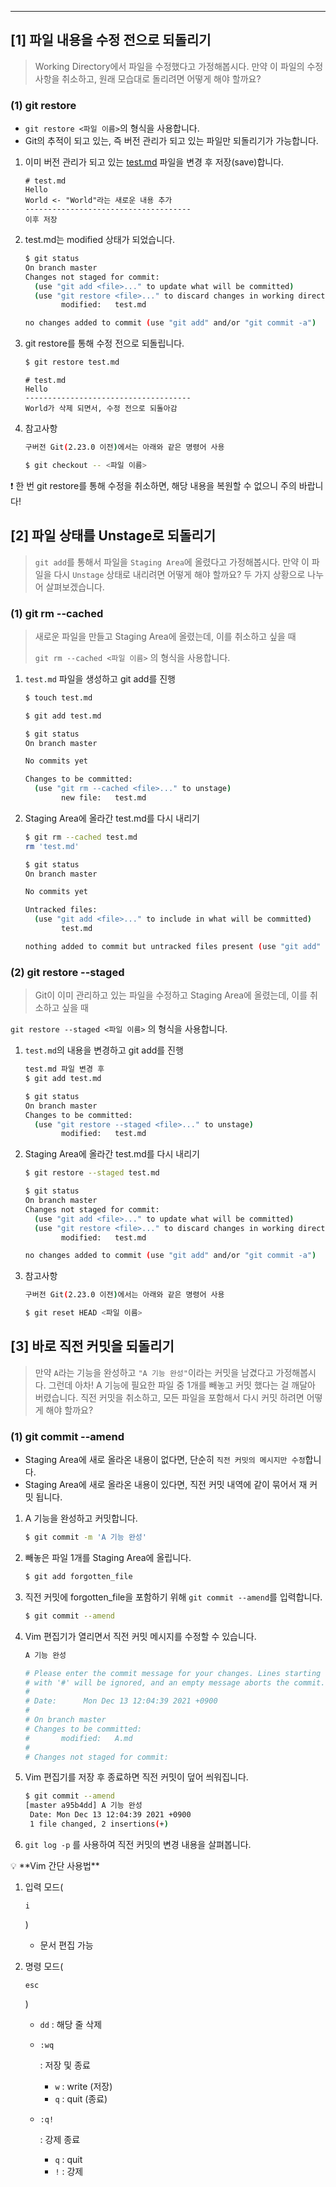 ------

## [1] 파일 내용을 수정 전으로 되돌리기

> Working Directory에서 파일을 수정했다고 가정해봅시다. 만약 이 파일의 수정 사항을 취소하고, 원래 모습대로 돌리려면 어떻게 해야 할까요?

### (1) git restore

- `git restore <파일 이름>`의 형식을 사용합니다.
- Git의 추적이 되고 있는, 즉 버전 관리가 되고 있는 파일만 되돌리기가 가능합니다.

1. 이미 버전 관리가 되고 있는 [test.md](http://test.md) 파일을 변경 후 저장(save)합니다.

   ```
   # test.md
   Hello
   World <- "World"라는 새로운 내용 추가
   -------------------------------------
   이후 저장
   ```

2. test.md는 modified 상태가 되었습니다.

   ```bash
   $ git status
   On branch master
   Changes not staged for commit:
     (use "git add <file>..." to update what will be committed)
     (use "git restore <file>..." to discard changes in working directory)
           modified:   test.md
   
   no changes added to commit (use "git add" and/or "git commit -a")
   ```

3. git restore를 통해 수정 전으로 되돌립니다.

   ```bash
   $ git restore test.md
   ```

   ```
   # test.md
   Hello
   -------------------------------------
   World가 삭제 되면서, 수정 전으로 되돌아감
   ```

4. 참고사항

   ```bash
   구버전 Git(2.23.0 이전)에서는 아래와 같은 명령어 사용
   
   $ git checkout -- <파일 이름>
   ```

<aside> ❗ 한 번 git restore를 통해 수정을 취소하면, 해당 내용을 복원할 수 없으니 주의 바랍니다!

</aside>

## [2] 파일 상태를 Unstage로 되돌리기

> `git add`를 통해서 파일을 `Staging Area`에 올렸다고 가정해봅시다. 만약 이 파일을 다시 `Unstage` 상태로 내리려면 어떻게 해야 할까요? 두 가지 상황으로 나누어 살펴보겠습니다.

### (1) git rm --cached

> 새로운 파일을 만들고 Staging Area에 올렸는데, 이를 취소하고 싶을 때
>
> `git rm --cached <파일 이름>` 의 형식을 사용합니다.

1. `test.md` 파일을 생성하고 git add를 진행

   ```bash
   $ touch test.md
   ```

   ```bash
   $ git add test.md
   ```

   ```bash
   $ git status
   On branch master
   
   No commits yet
   
   Changes to be committed:
     (use "git rm --cached <file>..." to unstage)
           new file:   test.md
   ```

2. Staging Area에 올라간 test.md를 다시 내리기

   ```bash
   $ git rm --cached test.md
   rm 'test.md'
   ```

   ```bash
   $ git status
   On branch master
   
   No commits yet
   
   Untracked files:
     (use "git add <file>..." to include in what will be committed)
           test.md
   
   nothing added to commit but untracked files present (use "git add" to track)
   ```

### (2) git restore --staged

> Git이 이미 관리하고 있는 파일을 수정하고 Staging Area에 올렸는데, 이를 취소하고 싶을 때

`git restore --staged <파일 이름>` 의 형식을 사용합니다.

1. `test.md`의 내용을 변경하고 git add를 진행

   ```bash
   test.md 파일 변경 후
   $ git add test.md
   ```

   ```bash
   $ git status
   On branch master
   Changes to be committed:
     (use "git restore --staged <file>..." to unstage)
           modified:   test.md
   ```

2. Staging Area에 올라간 test.md를 다시 내리기

   ```bash
   $ git restore --staged test.md
   ```

   ```bash
   $ git status
   On branch master
   Changes not staged for commit:
     (use "git add <file>..." to update what will be committed)
     (use "git restore <file>..." to discard changes in working directory)
           modified:   test.md
   
   no changes added to commit (use "git add" and/or "git commit -a")
   ```

3. 참고사항

   ```bash
   구버전 Git(2.23.0 이전)에서는 아래와 같은 명령어 사용
   
   $ git reset HEAD <파일 이름>
   ```

## [3] 바로 직전 커밋을 되돌리기

> 만약 `A`라는 기능을 완성하고 `"A 기능 완성"`이라는 커밋을 남겼다고 가정해봅시다. 그런데 아차! A 기능에 필요한 파일 중 1개를 빼놓고 커밋 했다는 걸 깨달아 버렸습니다. 직전 커밋을 취소하고, 모든 파일을 포함해서 다시 커밋 하려면 어떻게 해야 할까요?

### (1) git commit --amend

- Staging Area에 새로 올라온 내용이 없다면, 단순히 `직전 커밋의 메시지만 수정`합니다.
- Staging Area에 새로 올라온 내용이 있다면, 직전 커밋 내역에 같이 묶어서 재 커밋 됩니다.

1. A 기능을 완성하고 커밋합니다.

   ```bash
   $ git commit -m 'A 기능 완성'
   ```

2. 빼놓은 파일 1개를 Staging Area에 올립니다.

   ```bash
   $ git add forgotten_file
   ```

3. 직전 커밋에 forgotten_file을 포함하기 위해 `git commit --amend`를 입력합니다.

   ```bash
   $ git commit --amend
   ```

4. Vim 편집기가 열리면서 직전 커밋 메시지를 수정할 수 있습니다.

   ```bash
   A 기능 완성
   
   # Please enter the commit message for your changes. Lines starting
   # with '#' will be ignored, and an empty message aborts the commit.
   #
   # Date:      Mon Dec 13 12:04:39 2021 +0900
   #
   # On branch master
   # Changes to be committed:
   #       modified:   A.md
   #
   # Changes not staged for commit:
   ```

5. Vim 편집기를 저장 후 종료하면 직전 커밋이 덮어 씌워집니다.

   ```bash
   $ git commit --amend
   [master a95b4dd] A 기능 완성
    Date: Mon Dec 13 12:04:39 2021 +0900
    1 file changed, 2 insertions(+)
   ```

6. `git log -p` 를 사용하여 직전 커밋의 변경 내용을 살펴봅니다.

<aside> 💡 **Vim 간단 사용법**

1. 입력 모드(

   ```
   i
   ```

   )

   - 문서 편집 가능

2. 명령 모드(

   ```
   esc
   ```

   )

   - `dd` : 해당 줄 삭제

   - ```
     :wq
     ```

      : 저장 및 종료

     - `w` : write (저장)
     - `q` : quit (종료)

   - ```
     :q!
     ```

      : 강제 종료

     - `q` : quit
     - `!` : 강제 </aside>